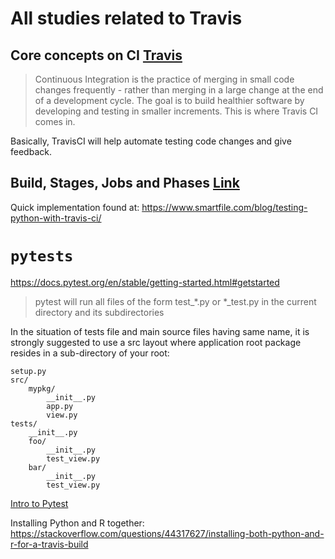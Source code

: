 # All studies related to Travis

## Core concepts on CI [Travis](https://docs.travis-ci.com/user/for-beginners)

> Continuous Integration is the practice of merging in small code changes frequently - rather than merging in a large change at the end of a development cycle. The goal is to build healthier software by developing and testing in smaller increments. This is where Travis CI comes in.

Basically, TravisCI will help automate testing code changes and give feedback.

## Build, Stages, Jobs and Phases [Link](https://docs.travis-ci.com/user/for-beginners#builds-stages-jobs-and-phases)


Quick implementation found at: https://www.smartfile.com/blog/testing-python-with-travis-ci/ 

# `pytests`
https://docs.pytest.org/en/stable/getting-started.html#getstarted

> pytest will run all files of the form test_*.py or *_test.py in the current directory and its subdirectories


In the situation of tests file and main source files having same name, it is strongly suggested to use a src layout where application root package resides in a sub-directory of your root:


    setup.py
    src/
        mypkg/
            __init__.py
            app.py
            view.py
    tests/
        __init__.py
        foo/
            __init__.py
            test_view.py
        bar/
            __init__.py
            test_view.py

[Intro to Pytest](https://github.com/pluralsight/intro-to-pytest)

Installing Python and R together: https://stackoverflow.com/questions/44317627/installing-both-python-and-r-for-a-travis-build